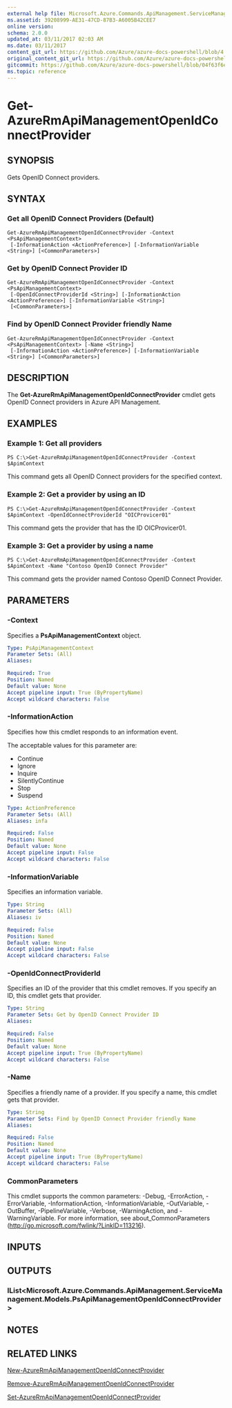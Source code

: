 ```yaml
---
external help file: Microsoft.Azure.Commands.ApiManagement.ServiceManagement.dll-Help.xml
ms.assetid: 39208999-AE31-47CD-87B3-A6005B42CEE7
online version:
schema: 2.0.0
updated_at: 03/11/2017 02:03 AM
ms.date: 03/11/2017
content_git_url: https://github.com/Azure/azure-docs-powershell/blob/4.1.0/azureps-cmdlets-docs/ResourceManager/AzureRM.ApiManagement/v3.5.0/Get-AzureRmApiManagementOpenIdConnectProvider.md
original_content_git_url: https://github.com/Azure/azure-docs-powershell/blob/4.1.0/azureps-cmdlets-docs/ResourceManager/AzureRM.ApiManagement/v3.5.0/Get-AzureRmApiManagementOpenIdConnectProvider.md
gitcommit: https://github.com/Azure/azure-docs-powershell/blob/04f63f6e685743ace2c57eb157574e34e8610b1c
ms.topic: reference
---
```


# Get-AzureRmApiManagementOpenIdConnectProvider

## SYNOPSIS
Gets OpenID Connect providers.

## SYNTAX

### Get all OpenID Connect Providers (Default)
```
Get-AzureRmApiManagementOpenIdConnectProvider -Context <PsApiManagementContext>
 [-InformationAction <ActionPreference>] [-InformationVariable <String>] [<CommonParameters>]
```

### Get by OpenID Connect Provider ID
```
Get-AzureRmApiManagementOpenIdConnectProvider -Context <PsApiManagementContext>
 [-OpenIdConnectProviderId <String>] [-InformationAction <ActionPreference>] [-InformationVariable <String>]
 [<CommonParameters>]
```

### Find by OpenID Connect Provider friendly Name
```
Get-AzureRmApiManagementOpenIdConnectProvider -Context <PsApiManagementContext> [-Name <String>]
 [-InformationAction <ActionPreference>] [-InformationVariable <String>] [<CommonParameters>]
```

## DESCRIPTION
The **Get-AzureRmApiManagementOpenIdConnectProvider** cmdlet gets OpenID Connect providers in Azure API Management.

## EXAMPLES

### Example 1: Get all providers
```
PS C:\>Get-AzureRmApiManagementOpenIdConnectProvider -Context $ApimContext
```

This command gets all OpenID Connect providers for the specified context.

### Example 2: Get a provider by using an ID
```
PS C:\>Get-AzureRmApiManagementOpenIdConnectProvider -Context $ApimContext -OpenIdConnectProviderId "OICProvicer01"
```

This command gets the provider that has the ID OICProvicer01.

### Example 3: Get a provider by using a name
```
PS C:\>Get-AzureRmApiManagementOpenIdConnectProvider -Context $ApimContext -Name "Contoso OpenID Connect Provider"
```

This command gets the provider named Contoso OpenID Connect Provider.

## PARAMETERS

### -Context
Specifies a **PsApiManagementContext** object.

```yaml
Type: PsApiManagementContext
Parameter Sets: (All)
Aliases: 

Required: True
Position: Named
Default value: None
Accept pipeline input: True (ByPropertyName)
Accept wildcard characters: False
```

### -InformationAction
Specifies how this cmdlet responds to an information event.

The acceptable values for this parameter are:

- Continue
- Ignore
- Inquire
- SilentlyContinue
- Stop
- Suspend

```yaml
Type: ActionPreference
Parameter Sets: (All)
Aliases: infa

Required: False
Position: Named
Default value: None
Accept pipeline input: False
Accept wildcard characters: False
```

### -InformationVariable
Specifies an information variable.

```yaml
Type: String
Parameter Sets: (All)
Aliases: iv

Required: False
Position: Named
Default value: None
Accept pipeline input: False
Accept wildcard characters: False
```

### -OpenIdConnectProviderId
Specifies an ID of the provider that this cmdlet removes.
If you specify an ID, this cmdlet gets that provider.

```yaml
Type: String
Parameter Sets: Get by OpenID Connect Provider ID
Aliases: 

Required: False
Position: Named
Default value: None
Accept pipeline input: True (ByPropertyName)
Accept wildcard characters: False
```

### -Name
Specifies a friendly name of a provider.
If you specify a name, this cmdlet gets that provider.

```yaml
Type: String
Parameter Sets: Find by OpenID Connect Provider friendly Name
Aliases: 

Required: False
Position: Named
Default value: None
Accept pipeline input: True (ByPropertyName)
Accept wildcard characters: False
```

### CommonParameters
This cmdlet supports the common parameters: -Debug, -ErrorAction, -ErrorVariable, -InformationAction, -InformationVariable, -OutVariable, -OutBuffer, -PipelineVariable, -Verbose, -WarningAction, and -WarningVariable. For more information, see about_CommonParameters (http://go.microsoft.com/fwlink/?LinkID=113216).

## INPUTS

## OUTPUTS

### IList<Microsoft.Azure.Commands.ApiManagement.ServiceManagement.Models.PsApiManagementOpenIdConnectProvider>

## NOTES

## RELATED LINKS

[New-AzureRmApiManagementOpenIdConnectProvider](./New-AzureRmApiManagementOpenIdConnectProvider.md)

[Remove-AzureRmApiManagementOpenIdConnectProvider](./Remove-AzureRmApiManagementOpenIdConnectProvider.md)

[Set-AzureRmApiManagementOpenIdConnectProvider](./Set-AzureRmApiManagementOpenIdConnectProvider.md)


